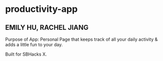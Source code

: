 # productivity-app
## EMILY HU, RACHEL JIANG
Purpose of App: Personal Page that keeps track of all your daily activity & adds a little fun to your day.

Built for SBHacks X.
